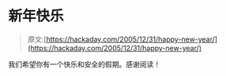 # 新年快乐

> 原文:[https://hackaday.com/2005/12/31/happy-new-year/](https://hackaday.com/2005/12/31/happy-new-year/)

我们希望你有一个快乐和安全的假期。感谢阅读！
